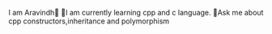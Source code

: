 I am Aravindh💫
🌱I am currently learning cpp and c language.
💭Ask me about cpp constructors,inheritance and polymorphism
